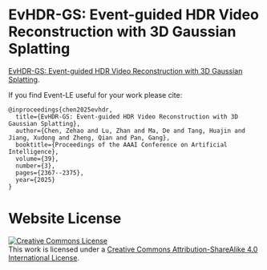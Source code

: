 # EvHDR-GS: Event-guided HDR Video Reconstruction with 3D Gaussian Splatting

[EvHDR-GS: Event-guided HDR Video Reconstruction with 3D Gaussian Splatting](https://zehaoc.github.io/EvHDR-GS/).

If you find Event-LE useful for your work please cite:
```
@inproceedings{chen2025evhdr,
  title={EvHDR-GS: Event-guided HDR Video Reconstruction with 3D Gaussian Splatting},
  author={Chen, Zehao and Lu, Zhan and Ma, De and Tang, Huajin and Jiang, Xudong and Zheng, Qian and Pan, Gang},
  booktitle={Proceedings of the AAAI Conference on Artificial Intelligence},
  volume={39},
  number={3},
  pages={2367--2375},
  year={2025}
}
```

# Website License
<a rel="license" href="http://creativecommons.org/licenses/by-sa/4.0/"><img alt="Creative Commons License" style="border-width:0" src="https://i.creativecommons.org/l/by-sa/4.0/88x31.png" /></a><br />This work is licensed under a <a rel="license" href="http://creativecommons.org/licenses/by-sa/4.0/">Creative Commons Attribution-ShareAlike 4.0 International License</a>.
